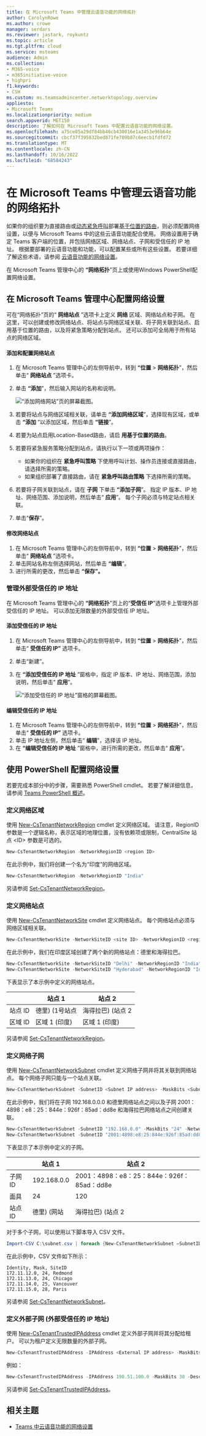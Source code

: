 ```yaml
---
title: 在 Microsoft Teams 中管理云语音功能的网络拓扑
author: CarolynRowe
ms.author: crowe
manager: serdars
ms.reviewer: jastark, roykuntz
ms.topic: article
ms.tgt.pltfrm: cloud
ms.service: msteams
audience: Admin
ms.collection:
- M365-voice
- m365initiative-voice
- highpri
f1.keywords:
- CSH
ms.custom: ms.teamsadmincenter.networktopology.overview
appliesto:
- Microsoft Teams
ms.localizationpriority: medium
search.appverid: MET150
description: 了解如何在 Microsoft Teams 中配置云语音功能的网络设置。
ms.openlocfilehash: a75ce05a29df84bb46cb430016e1a3453e96b64e
ms.sourcegitcommit: cbcf37f395832bed871fe709b87c6eecb1fdfd72
ms.translationtype: MT
ms.contentlocale: zh-CN
ms.lasthandoff: 10/16/2022
ms.locfileid: "68584243"
---
```

# <a name="manage-your-network-topology-for-cloud-voice-features-in-microsoft-teams"></a>在 Microsoft Teams 中管理云语音功能的网络拓扑

如果你的组织要为直接路由或[动态紧急呼叫](configure-dynamic-emergency-calling.md)部署[基于位置的路由](location-based-routing-plan.md)，则必须配置网络设置，以便与 Microsoft Teams 中的这些云语音功能配合使用。 网络设置用于确定 Teams 客户端的位置，并包括网络区域、网络站点、子网和受信任的 IP 地址。 根据要部署的云语音功能和功能，可以配置某些或所有这些设置。 若要详细了解这些术语，请参阅 [云语音功能的网络设置](cloud-voice-network-settings.md)。

在 Microsoft Teams 管理中心的 **“网络拓扑**”页上或使用Windows PowerShell配置网络设置。

## <a name="configure-network-settings-in-the-microsoft-teams-admin-center"></a>在 Microsoft Teams 管理中心配置网络设置

可在“网络拓扑”页的“ **网络站点** ”选项卡上定义 **网络** 区域、网络站点和子网。 在这里，可以创建或修改网络站点、将站点与网络区域关联、将子网关联到站点、启用基于位置的路由，以及将紧急策略分配到站点。 还可以添加可全局用于所有站点的网络区域。

#### <a name="add-and-configure-a-network-site"></a>添加和配置网络站点

1. 在 Microsoft Teams 管理中心的左侧导航中，转到 **“位置** > **网络拓扑**”，然后单击“ **网络站点** ”选项卡。
2. 单击 **“添加**”，然后输入网站的名称和说明。

    ![“添加网络网站”页的屏幕截图。](media/manage-network-topology-add-site.png)

3. 若要将站点与网络区域相关联，请单击 **“添加网络区域**”，选择现有区域，或单击 **“添加** ”以添加区域，然后单击 **“链接**”。  
4. 若要为站点启用Location-Based路由，请启 **用基于位置的路由**。
5. 若要将紧急服务策略分配到站点，请执行以下一项或两项操作：

    - 如果你的组织在 **紧急呼叫策略** 下使用呼叫计划、操作员连接或直接路由，请选择所需的策略。
    - 如果组织部署了直接路由，请在 **紧急呼叫路由策略** 下选择所需的策略。

6. 若要将子网关联到站点，请在 **子网** 下单击 **“添加子网**”。 指定 IP 版本、IP 地址、网络范围、添加说明，然后单击“ **应用**”。 每个子网必须与特定站点相关联。
7. 单击“**保存**”。

#### <a name="modify-a-network-site"></a>修改网络站点

1. 在 Microsoft Teams 管理中心的左侧导航中，转到 **“位置** > **网络拓扑**”，然后单击“ **网络站点** ”选项卡。
2. 单击网站名称左侧选择网站，然后单击 **“编辑**”。
3. 进行所需的更改，然后单击 **“保存”。**

### <a name="manage-external-trusted-ip-addresses"></a>管理外部受信任的 IP 地址

在 Microsoft Teams 管理中心的 **“网络拓扑**”页上的“**受信任 IP**”选项卡上管理外部受信任的 IP 地址。 可以添加无限数量的外部受信任 IP 地址。

#### <a name="add-a-trusted-ip-address"></a>添加受信任的 IP 地址

1. 在 Microsoft Teams 管理中心的左侧导航中，转到 **“位置** > **网络拓扑**”，然后单击“ **受信任的 IP”** 选项卡。
2. 单击“新建”。
3. 在 **“添加受信任的 IP 地址** ”窗格中，指定 IP 版本、IP 地址、网络范围，添加说明，然后单击“ **应用**”。

    ![“添加受信任的 IP 地址”窗格的屏幕截图。](media/manage-network-topology-add-trusted-ip.png)

#### <a name="edit-a-trusted-ip-address"></a>编辑受信任的 IP 地址

1. 在 Microsoft Teams 管理中心的左侧导航中，转到 **“位置** > **网络拓扑**”，然后单击“ **受信任的 IP”** 选项卡。
2. 单击 IP 地址左侧，然后单击“ **编辑**”，选择该 IP 地址。
3. 在 **“编辑受信任的 IP 地址** ”窗格中，进行所需的更改，然后单击“ **应用**”。

## <a name="configure-network-settings-using-powershell"></a>使用 PowerShell 配置网络设置

若要完成本部分中的步骤，需要熟悉 PowerShell cmdlet。 若要了解详细信息，请参阅 [Teams PowerShell 概述](teams-powershell-overview.md)。

### <a name="define-network-regions"></a>定义网络区域

 使用 [New-CsTenantNetworkRegion](/powershell/module/skype/New-CsTenantNetworkRegion) cmdlet 定义网络区域。 请注意，RegionID 参数是一个逻辑名称，表示区域的地理位置，没有依赖项或限制，CentralSite 站点 &lt;ID&gt; 参数是可选的。

```PowerShell
New-CsTenantNetworkRegion -NetworkRegionID <region ID>  
```

在此示例中，我们将创建一个名为“印度”的网络区域。

```PowerShell
New-CsTenantNetworkRegion -NetworkRegionID "India"  
```

另请参阅 [Set-CsTenantNetworkRegion](/powershell/module/skype/set-cstenantnetworkregion)。

### <a name="define-network-sites"></a>定义网络站点

使用 [New-CsTenantNetworkSite](/powershell/module/skype/new-cstenantnetworksite?view=skype-ps) cmdlet 定义网络站点。 每个网络站点必须与网络区域相关联。

```PowerShell
New-CsTenantNetworkSite -NetworkSiteID <site ID> -NetworkRegionID <region ID>
```

在此示例中，我们在印度区域创建了两个新的网络站点：德里和海得拉巴。

```PowerShell
New-CsTenantNetworkSite -NetworkSiteID "Delhi" -NetworkRegionID "India"
New-CsTenantNetworkSite -NetworkSiteID "Hyderabad" -NetworkRegionID "India"
```

下表显示了本示例中定义的网络站点。

|&nbsp;|站点 1 |站点 2 |
|---------|---------|---------|
|站点 ID    |    德里)  (1号站点     |  海得拉巴)  (站点 2       |
|区域 ID  |     区域 1 (印度)     |   区域 1 (印度)       |

另请参阅 [Set-CsTenantNetworkRegion](/powershell/module/skype/set-cstenantnetworksite)。

### <a name="define-network-subnets"></a>定义网络子网

使用 [New-CsTenantNetworkSubnet](/powershell/module/skype/new-cstenantnetworksubnet?view=skype-ps) cmdlet 定义网络子网并将其关联到网络站点。 每个网络子网只能与一个站点关联。

```PowerShell
New-CsTenantNetworkSubnet -SubnetID <Subnet IP address> -MaskBits <Subnet bitmask> -NetworkSiteID <site ID>
```

在此示例中，我们将在子网 192.168.0.0.0 和德里网络站点之间以及子网 2001：4898：e8：25：844e：926f：85ad：dd8e 和海得拉巴网络站点之间创建关联。

```PowerShell
New-CsTenantNetworkSubnet -SubnetID "192.168.0.0" -MaskBits "24" -NetworkSiteID "Delhi"
New-CsTenantNetworkSubnet -SubnetID "2001:4898:e8:25:844e:926f:85ad:dd8e" -MaskBits "120" -NetworkSiteID "Hyderabad"
```

下表显示了本示例中定义的子网。

|&nbsp;|站点 1 |站点 2 |
|---------|---------|---------|
|子网 ID   |    192.168.0.0     |  2001：4898：e8：25：844e：926f：85ad：dd8e     |
|面具  |     24    |   120      |
|站点 ID  | 德里)  (网站 | 海得拉巴)  (站点 2 |

对于多个子网，可以使用以下脚本导入 CSV 文件。

```PowerShell
Import-CSV C:\subnet.csv | foreach {New-CsTenantNetworkSubnet –SubnetID $_.Identity -MaskBits $_.Mask -NetworkSiteID $_.SiteID}  
```

在此示例中，CSV 文件如下所示：

```console
Identity, Mask, SiteID
172.11.12.0, 24, Redmond
172.11.13.0, 24, Chicago
172.11.14.0, 25, Vancouver
172.11.15.0, 28, Paris
```


另请参阅 [Set-CsTenantNetworkSubnet](/powershell/module/skype/set-cstenantnetworksubnet)。


### <a name="define-external-subnets-external-trusted-ip-addresses"></a>定义外部子网 (外部受信任的 IP 地址) 

使用 [New-CsTenantTrustedIPAddress](/powershell/module/skype/new-cstenanttrustedipaddress?view=skype-ps) cmdlet 定义外部子网并将其分配给租户。 可以为租户定义无限数量的外部子网。

```PowerShell
New-CsTenantTrustedIPAddress -IPAddress <External IP address> -MaskBits <Subnet bitmask> -Description <description> 
```

例如：

```PowerShell
New-CsTenantTrustedIPAddress -IPAddress 198.51.100.0 -MaskBits 30 -Description "Contoso address"  
```

另请参阅 [Set-CsTenantTrustedIPAddress](/powershell/module/skype/set-cstenanttrustedipaddress)。

## <a name="related-topics"></a>相关主题

- [Teams 中云语音功能的网络设置](cloud-voice-network-settings.md)
